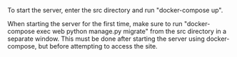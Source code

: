 To start the server, enter the src directory and run "docker-compose up".

When starting the server for the first time, make sure to run "docker-compose exec web python manage.py migrate" from the src directory in a separate window. This must be done after starting the server using docker-compose, but before attempting to access the site.
